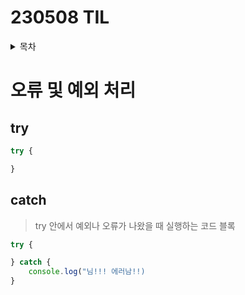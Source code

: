 # 230508 TIL

<details>
<summary>목차</summary>

- [오류 및 예외 처리](#----------)
  * [try](#try)
  * [catch](#catch)

</details>

# 오류 및 예외 처리
## try
```js
try {

}
```
## catch
> try 안에서 예외나 오류가 나왔을 때 실행하는 코드 블록
```js
try {

} catch {
    console.log("님!!! 에러남!!)
}
```